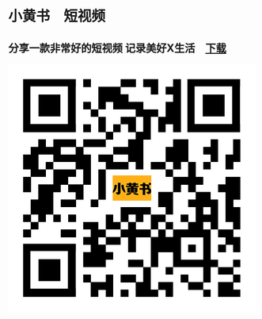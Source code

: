# 小黄书　短视频　

## 分享一款非常好的短视频 记录美好X生活　[下载](https://dl.yumi888.me/小黄书-release.1021.apk)

#### ![image](https://github.com/xhsbook/family/blob/main/xhs_share_qr.png?raw=true)
